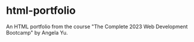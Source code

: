 # html-portfolio
An HTML portfolio from the course "The Complete 2023 Web Development Bootcamp" by Angela Yu.
